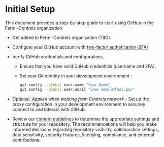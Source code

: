 # Initial Setup

This document provides a step-by-step guide to start using GitHub in the Fermi-Controls organization.

- Get added to Fermi-Controls organization (TBD).
- Configure your  GitHub account with [two-factor authetication (2FA)](https://docs.github.com/en/authentication/securing-your-account-with-two-factor-authentication-2fa/configuring-two-factor-authentication)
- Verify GitHub credentials and configurations.
  - Ensure that you have valid GitHub credentials (username and 2FA).
  - Set your Git identity in your development environment :

    ```sh
    git config --global user.name "Your Name"
    git config --global user.email "your-email@fnal.gov"
    ```

- Optional. _Applies when working from Controls network_ - Set up the proxy configuration in your development environment to securely connect to and interact with GitHub.
- Review our [content guidelines](./content-guidelines.md) to determine the appropriate settings and structure for your repository. The recommendations will help you make informed decisions regarding repository visibility, collaboration settings, data sensitivity, security features, licensing, compliance, and external contributions.
